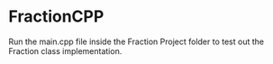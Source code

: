 # FractionCPP
Run the main.cpp file inside the Fraction Project folder to test out the Fraction class implementation.
